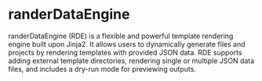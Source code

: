 # randerDataEngine
randerDataEngine (RDE) is a flexible and powerful template rendering engine built upon Jinja2. It allows users to dynamically generate files and projects by rendering templates with provided JSON data. RDE supports adding external template directories, rendering single or multiple JSON data files, and includes a dry-run mode for previewing outputs.
